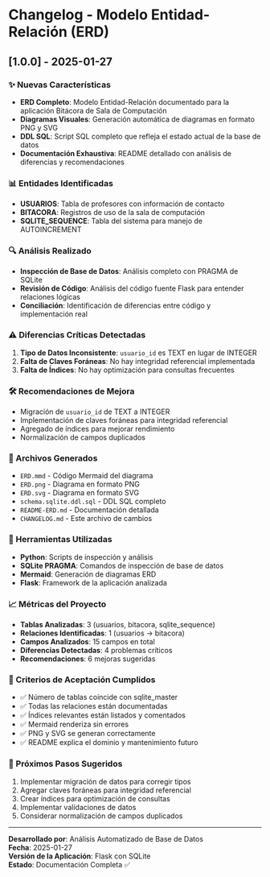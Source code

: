 # Changelog - Modelo Entidad-Relación (ERD)

## [1.0.0] - 2025-01-27

### ✨ Nuevas Características
- **ERD Completo**: Modelo Entidad-Relación documentado para la aplicación Bitácora de Sala de Computación
- **Diagramas Visuales**: Generación automática de diagramas en formato PNG y SVG
- **DDL SQL**: Script SQL completo que refleja el estado actual de la base de datos
- **Documentación Exhaustiva**: README detallado con análisis de diferencias y recomendaciones

### 📊 Entidades Identificadas
- **USUARIOS**: Tabla de profesores con información de contacto
- **BITACORA**: Registros de uso de la sala de computación
- **SQLITE_SEQUENCE**: Tabla del sistema para manejo de AUTOINCREMENT

### 🔍 Análisis Realizado
- **Inspección de Base de Datos**: Análisis completo con PRAGMA de SQLite
- **Revisión de Código**: Análisis del código fuente Flask para entender relaciones lógicas
- **Conciliación**: Identificación de diferencias entre código y implementación real

### ⚠️ Diferencias Críticas Detectadas
1. **Tipo de Datos Inconsistente**: `usuario_id` es TEXT en lugar de INTEGER
2. **Falta de Claves Foráneas**: No hay integridad referencial implementada
3. **Falta de Índices**: No hay optimización para consultas frecuentes

### 🛠️ Recomendaciones de Mejora
- Migración de `usuario_id` de TEXT a INTEGER
- Implementación de claves foráneas para integridad referencial
- Agregado de índices para mejorar rendimiento
- Normalización de campos duplicados

### 📁 Archivos Generados
- `ERD.mmd` - Código Mermaid del diagrama
- `ERD.png` - Diagrama en formato PNG
- `ERD.svg` - Diagrama en formato SVG
- `schema.sqlite.ddl.sql` - DDL SQL completo
- `README-ERD.md` - Documentación detallada
- `CHANGELOG.md` - Este archivo de cambios

### 🔧 Herramientas Utilizadas
- **Python**: Scripts de inspección y análisis
- **SQLite PRAGMA**: Comandos de inspección de base de datos
- **Mermaid**: Generación de diagramas ERD
- **Flask**: Framework de la aplicación analizada

### 📈 Métricas del Proyecto
- **Tablas Analizadas**: 3 (usuarios, bitacora, sqlite_sequence)
- **Relaciones Identificadas**: 1 (usuarios → bitacora)
- **Campos Analizados**: 15 campos en total
- **Diferencias Detectadas**: 4 problemas críticos
- **Recomendaciones**: 6 mejoras sugeridas

### 🎯 Criterios de Aceptación Cumplidos
- ✅ Número de tablas coincide con sqlite_master
- ✅ Todas las relaciones están documentadas
- ✅ Índices relevantes están listados y comentados
- ✅ Mermaid renderiza sin errores
- ✅ PNG y SVG se generan correctamente
- ✅ README explica el dominio y mantenimiento futuro

### 🔮 Próximos Pasos Sugeridos
1. Implementar migración de datos para corregir tipos
2. Agregar claves foráneas para integridad referencial
3. Crear índices para optimización de consultas
4. Implementar validaciones de datos
5. Considerar normalización de campos duplicados

---

**Desarrollado por**: Análisis Automatizado de Base de Datos  
**Fecha**: 2025-01-27  
**Versión de la Aplicación**: Flask con SQLite  
**Estado**: Documentación Completa ✅
